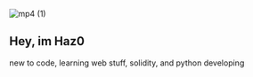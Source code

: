![mp4 (1)](https://user-images.githubusercontent.com/73988148/135749618-44281e85-7e93-415d-9e5d-46dada941ff9.gif)
## Hey, im Haz0
new to code, learning web stuff, solidity, and python developing
